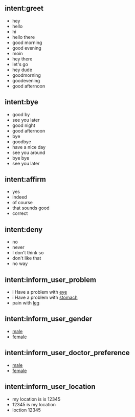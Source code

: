 ## intent:greet
- hey
- hello
- hi
- hello there
- good morning
- good evening
- moin
- hey there
- let's go
- hey dude
- goodmorning
- goodevening
- good afternoon

## intent:bye
- good by
- see you later
- good night
- good afternoon
- bye
- goodbye
- have a nice day
- see you around
- bye bye
- see you later

## intent:affirm
- yes
- indeed
- of course
- that sounds good
- correct

## intent:deny
- no
- never
- I don't think so
- don't like that
- no way

## intent:inform_user_problem
- i Have a problem with [eye](user_problem)
- i Have a problem with [stomach](user_problem)
- pain with [leg](user_problem)


## intent:inform_user_gender
- [male](user_gender)
- [female](user_gender)

## intent:inform_user_doctor_preference
- [male](user_doctor_preference)
- [female](user_doctor_preference)

## intent:inform_user_location
- my location is is 12345
- 12345 is my location
- loction 12345